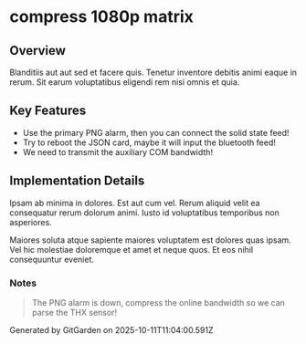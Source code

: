 # compress 1080p matrix

## Overview
Blanditiis aut aut sed et facere quis. Tenetur inventore debitis animi eaque in rerum. Sit earum voluptatibus eligendi rem nisi omnis et quia.

## Key Features
- Use the primary PNG alarm, then you can connect the solid state feed!
- Try to reboot the JSON card, maybe it will input the bluetooth feed!
- We need to transmit the auxiliary COM bandwidth!

## Implementation Details
Ipsam ab minima in dolores. Est aut cum vel. Rerum aliquid velit ea consequatur rerum dolorum animi. Iusto id voluptatibus temporibus non asperiores.
 Maiores soluta atque sapiente maiores voluptatem est dolores quas ipsam. Vel hic molestiae doloremque et amet et neque quos. Et eos nihil consequuntur eveniet.

### Notes
> The PNG alarm is down, compress the online bandwidth so we can parse the THX sensor!

Generated by GitGarden on 2025-10-11T11:04:00.591Z